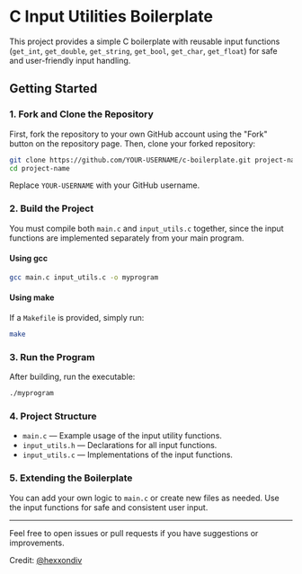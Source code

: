 # C Input Utilities Boilerplate
This project provides a simple C boilerplate with reusable input functions (`get_int`, `get_double`, `get_string`, `get_bool`, `get_char`, `get_float`) for safe and user-friendly input handling.

## Getting Started

### 1. Fork and Clone the Repository

First, fork the repository to your own GitHub account using the "Fork" button on the repository page. Then, clone your forked repository:

```sh
git clone https://github.com/YOUR-USERNAME/c-boilerplate.git project-name
cd project-name
```
Replace `YOUR-USERNAME` with your GitHub username.

### 2. Build the Project

You must compile both `main.c` and `input_utils.c` together, since the input functions are implemented separately from your main program.

#### Using gcc

```sh
gcc main.c input_utils.c -o myprogram
```

#### Using make

If a `Makefile` is provided, simply run:

```sh
make
```

### 3. Run the Program

After building, run the executable:

```sh
./myprogram
```

### 4. Project Structure

- `main.c` — Example usage of the input utility functions.
- `input_utils.h` — Declarations for all input functions.
- `input_utils.c` — Implementations of the input functions.

### 5. Extending the Boilerplate

You can add your own logic to `main.c` or create new files as needed. Use the input functions for safe and consistent user input.

---

Feel free to open issues or pull requests if you have suggestions or improvements.

Credit: [@hexxondiv](https://github.com/hexxondiv)
